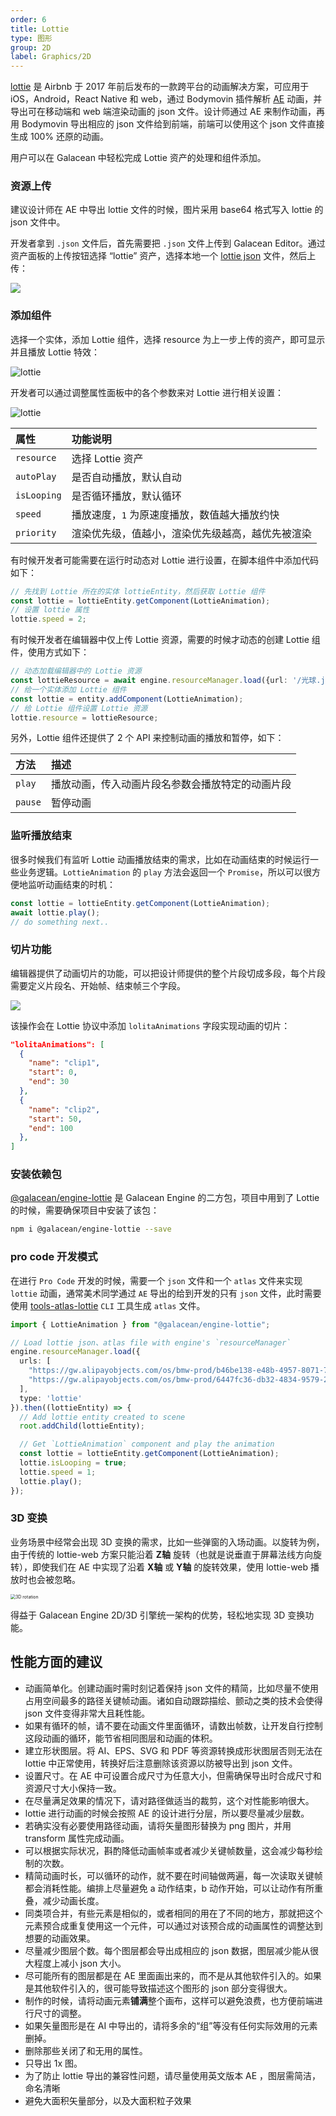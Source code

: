 ```yaml
---
order: 6
title: Lottie
type: 图形
group: 2D
label: Graphics/2D
---
```


[lottie](https://airbnb.io/lottie/) 是 Airbnb 于 2017 年前后发布的一款跨平台的动画解决方案，可应用于 iOS，Android，React Native 和 web，通过 Bodymovin 插件解析 [AE](https://www.adobe.com/products/aftereffects.html) 动画，并导出可在移动端和 web 端渲染动画的 json 文件。设计师通过 AE 来制作动画，再用 Bodymovin 导出相应的 json 文件给到前端，前端可以使用这个 json 文件直接生成 100% 还原的动画。

用户可以在 Galacean 中轻松完成 Lottie 资产的处理和组件添加。

### 资源上传

建议设计师在 AE 中导出 lottie 文件的时候，图片采用 base64 格式写入 lottie 的 json 文件中。

开发者拿到 `.json` 文件后，首先需要把 `.json` 文件上传到 Galacean Editor。通过资产面板的上传按钮选择 “lottie” 资产，选择本地一个 [lottie json](https://github.com/galacean/galacean.github.io/files/14106485/_Lottie.3.json) 文件，然后上传：

<img src="https://mdn.alipayobjects.com/huamei_w6ifet/afts/img/A*UQ1LTI_mYv4AAAAAAAAAAAAADjCHAQ/original"   />

### 添加组件

选择一个实体，添加 Lottie 组件，选择 resource 为上一步上传的资产，即可显示并且播放 Lottie 特效：

![lottie](https://mdn.alipayobjects.com/huamei_w6ifet/afts/img/A*ehFMT7vBaCAAAAAAAAAAAAAADjCHAQ/original)

开发者可以通过调整属性面板中的各个参数来对 Lottie 进行相关设置：

![lottie](https://mdn.alipayobjects.com/huamei_w6ifet/afts/img/A*OswOQI837OkAAAAAAAAAAAAADjCHAQ/original)


| 属性 | 功能说明 |
| :--- | :--- |
| `resource` | 选择 Lottie 资产 |
| `autoPlay` | 是否自动播放，默认自动 |
| `isLooping` | 是否循环播放，默认循环 |
| `speed` | 播放速度，`1` 为原速度播放，数值越大播放约快 |
| `priority` | 渲染优先级，值越小，渲染优先级越高，越优先被渲染 |

有时候开发者可能需要在运行时动态对 Lottie 进行设置，在脚本组件中添加代码如下：
```typescript
// 先找到 Lottie 所在的实体 lottieEntity，然后获取 Lottie 组件
const lottie = lottieEntity.getComponent(LottieAnimation);
// 设置 lottie 属性
lottie.speed = 2;
```
有时候开发者在编辑器中仅上传 Lottie 资源，需要的时候才动态的创建 Lottie 组件，使用方式如下：
```typescript
// 动态加载编辑器中的 Lottie 资源
const lottieResource = await engine.resourceManager.load({url: '/光球.json', type: 'EditorLottie'});
// 给一个实体添加 Lottie 组件
const lottie = entity.addComponent(LottieAnimation);
// 给 Lottie 组件设置 Lottie 资源
lottie.resource = lottieResource;
```

另外，Lottie 组件还提供了 2 个 API 来控制动画的播放和暂停，如下：

| 方法 |  描述 |
| :--- | :--- |
| `play` | 播放动画，传入动画片段名参数会播放特定的动画片段 |
| `pause` | 暂停动画 |

### 监听播放结束

很多时候我们有监听 Lottie 动画播放结束的需求，比如在动画结束的时候运行一些业务逻辑。`LottieAnimation` 的 `play` 方法会返回一个 `Promise`，所以可以很方便地监听动画结束的时机：

```typescript
const lottie = lottieEntity.getComponent(LottieAnimation);
await lottie.play();
// do something next..
```

### 切片功能

编辑器提供了动画切片的功能，可以把设计师提供的整个片段切成多段，每个片段需要定义片段名、开始帧、结束帧三个字段。

<playground src="lottie-clips.ts"></playground>

<img src="https://mdn.alipayobjects.com/huamei_w6ifet/afts/img/A*skjbSZjSpYoAAAAAAAAAAAAADjCHAQ/original" style="zoom:100%;" />

该操作会在 Lottie 协议中添加 `lolitaAnimations` 字段实现动画的切片：

```json
"lolitaAnimations": [
  {
    "name": "clip1",
    "start": 0,
    "end": 30
  },
  {
    "name": "clip2",
    "start": 50,
    "end": 100
  },
]
```


### 安装依赖包

<a href="https://www.npmjs.com/package/@galacean/engine-lottie" target="_blank">@galacean/engine-lottie</a> 是 Galacean Engine 的二方包，项目中用到了 Lottie 的时候，需要确保项目中安装了该包：

```bash
npm i @galacean/engine-lottie --save
```

### pro code 开发模式

在进行 `Pro Code` 开发的时候，需要一个 `json` 文件和一个 `atlas` 文件来实现 `lottie` 动画，通常美术同学通过 `AE` 导出的给到开发的只有 `json` 文件，此时需要使用 [tools-atlas-lottie](https://www.npmjs.com/package/@galacean/tools-atlas-lottie) `CLI` 工具生成 `atlas` 文件。

```typescript
import { LottieAnimation } from "@galacean/engine-lottie";

// Load lottie json、atlas file with engine's `resourceManager`
engine.resourceManager.load({
  urls: [
    "https://gw.alipayobjects.com/os/bmw-prod/b46be138-e48b-4957-8071-7229661aba53.json",
    "https://gw.alipayobjects.com/os/bmw-prod/6447fc36-db32-4834-9579-24fe33534f55.atlas"
  ],
  type: 'lottie'
}).then((lottieEntity) => {
  // Add lottie entity created to scene 
  root.addChild(lottieEntity);

  // Get `LottieAnimation` component and play the animation
  const lottie = lottieEntity.getComponent(LottieAnimation);
  lottie.isLooping = true;
  lottie.speed = 1;
  lottie.play();
});
```

<playground src="lottie.ts"></playground>


### 3D 变换

业务场景中经常会出现 3D 变换的需求，比如一些弹窗的入场动画。以旋转为例，由于传统的 lottie-web 方案只能沿着 **Z轴** 旋转（也就是说垂直于屏幕法线方向旋转），即使我们在 AE 中实现了沿着 **X轴** 或 **Y轴** 的旋转效果，使用 lottie-web  播放时也会被忽略。

<img src="https://gw.alipayobjects.com/mdn/rms_d27172/afts/img/A*qVYxTaEdVBgAAAAAAAAAAAAAARQnAQ" alt="3D rotation" style="zoom:50%;" />

得益于 Galacean Engine 2D/3D 引擎统一架构的优势，轻松地实现 3D 变换功能。

<playground src="lottie-3d-rotation.ts"></playground>

## 性能方面的建议

- 动画简单化。创建动画时需时刻记着保持 json 文件的精简，比如尽量不使用占用空间最多的路径关键帧动画。诸如自动跟踪描绘、颤动之类的技术会使得 json 文件变得非常大且耗性能。
- 如果有循环的帧，请不要在动画文件里面循环，请数出帧数，让开发自行控制这段动画的循环，能节省相同图层和动画的体积。
- 建立形状图层。将 AI、EPS、SVG 和 PDF 等资源转换成形状图层否则无法在 lottie 中正常使用，转换好后注意删除该资源以防被导出到 json 文件。
- 设置尺寸。在 AE 中可设置合成尺寸为任意大小，但需确保导出时合成尺寸和资源尺寸大小保持一致。
- 在尽量满足效果的情况下，请对路径做适当的裁剪，这个对性能影响很大。
- lottie 进行动画的时候会按照 AE 的设计进行分层，所以要尽量减少层数。
- 若确实没有必要使用路径动画，请将矢量图形替换为 png 图片，并用 transform 属性完成动画。
- 可以根据实际状况，斟酌降低动画帧率或者减少关键帧数量，这会减少每秒绘制的次数。
- 精简动画时长，可以循环的动作，就不要在时间轴做两遍，每一次读取关键帧都会消耗性能。编排上尽量避免 a 动作结束，b 动作开始，可以让动作有所重叠，减少动画长度。
- 同类项合并，有些元素是相似的，或者相同的用在了不同的地方，那就把这个元素预合成重复使用这一个元件，可以通过对该预合成的动画属性的调整达到想要的动画效果。
- 尽量减少图层个数。每个图层都会导出成相应的 json 数据，图层减少能从很大程度上减小 json 大小。
- 尽可能所有的图层都是在 AE 里面画出来的，而不是从其他软件引入的。如果是其他软件引入的，很可能导致描述这个图形的 json 部分变得很大。
- 制作的时候，请将动画元素**铺满**整个画布，这样可以避免浪费，也方便前端进行尺寸的调整。
- 如果矢量图形是在 AI 中导出的，请将多余的“组”等没有任何实际效用的元素删掉。
- 删除那些关闭了和无用的属性。
- 只导出 1x 图。
- 为了防止 lottie 导出的兼容性问题，请尽量使用英文版本 AE ，图层需简洁，命名清晰
- 避免大面积矢量部分，以及大面积粒子效果

